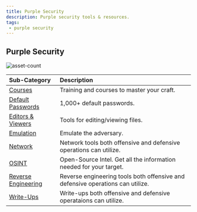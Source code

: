 ```yaml
---
title: Purple Security
description: Purple security tools & resources.
tags:
 - purple security
---
```


## Purple Security

![asset-count](https://img.shields.io/badge/Tools%20%26%20Resources%20Available-55-A65F5F?style=for-the-badge)

| Sub-Category | Description |
| :--- | :--- |
| [Courses](courses) | Training and courses to master your craft. |
| [Default Passwords](default-passwords) | 1,000+ default passwords. |
| [Editors & Viewers](editor-viewer) | Tools for editing/viewing files. |
| [Emulation](emulation) | Emulate the adversary. |
| [Network](network) | Network tools both offensive and defensive operations can utilize. |
| [OSINT](osint) | Open-Source Intel. Get all the information needed for your target. |
| [Reverse Engineering](re) | Reverse engineering tools both offensive and defensive operations can utilize. |
| [Write-Ups](write-ups) | Write-ups both offensive and defensive operataions can utilize. |